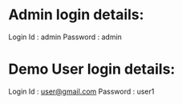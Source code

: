 Admin login details:
====================
Login Id : admin
Password : admin

Demo User login details:
========================
Login Id : user@gmail.com
Password : user1
